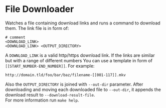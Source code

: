 # File Downloader
Watches a file containing download links and runs a command to download them. The link file is in form of:  
```text
# comment
<DOWNLOAD_LINK>
<DOWNLOAD_LINK> <OUTPUT_DIRECTORY>
```  
A `DOWNLOAD_LINK` is a valid http/https download link. If the links are similar but with a range of different numbers You can use a template in form of `[[START_NUMBER-END_NUMBER]]`. For example:  
```text
http://domain.tld/foo/bar/baz/filename-[[001-117]].mkv
```  
Also the `OUTPUT_DIRECTORY` is joined with `--out-dir` parameter. After downloading and moving each downloaded file to `--out-dir`, it appends the download result to `--download-result-file`.  
For more information run `make help`.

